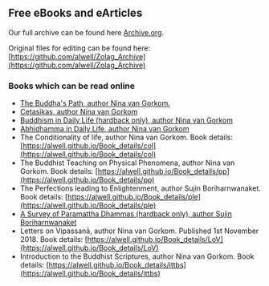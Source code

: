 ## Free eBooks and eArticles

Our full archive can be found here [Archive.org](http://archive.org/bookmarks/Alan%20Weller). 

Original files for editing can be found here: [https://github.com/alwell/Zolag_Archive](https://github.com/alwell/Zolag_Archive)


### Books which can be read online

- [The Buddha's Path, author Nina van Gorkom.](https://zolag-2.gitbook.io/the-buddha-s-path/)
-  [Cetasikas, author Nina van Gorkom](https://zolag-2.gitbook.io/cetasikas/)
-  [Buddhism in Daily Life  (hardback only), author Nina van Gorkom](https://zolag-2.gitbook.io/buddhism-in-daily-life/)
- [Abhidhamma in Daily Life, author Nina van Gorkom](https://zolag-2.gitbook.io/abhidhamma_in_daily_life/)
- The Conditionality of life, author Nina van Gorkom. Book details: [https://alwell.github.io/Book_details/col](https://alwell.github.io/Book_details/col)
- The Buddhist Teaching on Physical Phenomena, author Nina van Gorkom. Book details: [https://alwell.github.io/Book_details/pp](https://alwell.github.io/Book_details/pp)
- The Perfections leading to Enlightenment, author Sujin Boriharnwanaket. Book details: [https://alwell.github.io/Book_details/ple](https://alwell.github.io/Book_details/ple)
- [A Survey of Paramattha Dhammas (hardback only), author Sujin Boriharnwanaket](https://zolag-2.gitbook.io/a-survey-of-paramatta-dhammas/)
- Letters on Vipassanā, author Nina van Gorkom. Published 1st November 2018. Book details: [https://alwell.github.io/Book_details/LoV](https://alwell.github.io/Book_details/LoV)
- Introduction to the Buddhist Scriptures, author Nina van Gorkom. Book details: [https://alwell.github.io/Book_details/ittbs](https://alwell.github.io/Book_details/ittbs)


